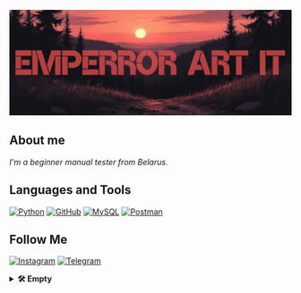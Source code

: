 [![Header](https://github.com/Emperror-Art-IT/Emperror-Art-IT/blob/main/assets/ae70cf08e2711f08af01aef1b6231df_4-fotor-20250910122240.png)](https://www.instagram.com/emperrorart/)

## About me
<em style="font-style: italic;">I'm a beginner manual tester from Belarus.</em>

## Languages and Tools
[![Python](https://img.shields.io/badge/-Python-000000?style=for-the-badge&logo=Python&logoColor=ffffff)](https://www.python.org)
[![GitHub](https://img.shields.io/badge/-GitHub-000000?style=for-the-badge&logo=GitHub&logoColor=ffffff)](https://github.com/Emperror-Art-IT)
[![MySQL](https://img.shields.io/badge/-MySQL-000000?style=for-the-badge&logo=MySQL&logoColor=00618b)](https://www.mysql.com/)
[![Postman](https://img.shields.io/badge/-Postman-000000?style=for-the-badge&logo=Postman&logoColor=fe6e21)](https://postman.com)

## Follow Me
[![Instagram](https://img.shields.io/badge/-Instagram-000000?style=for-the-badge&logo=Instagram&logoColor=fd0964)](https://www.instagram.com/emperrorart/)
[![Telegram](https://img.shields.io/badge/-Telegram-000000?style=for-the-badge&logo=Telegram&logoColor=0395dd)](https://t.me/emperrorart)

<details>
  <summary><b>🛠️ Empty</b></summary>
  <br>
  <em style="font-style: italic;">It says it's empty...</em>
</details>
  